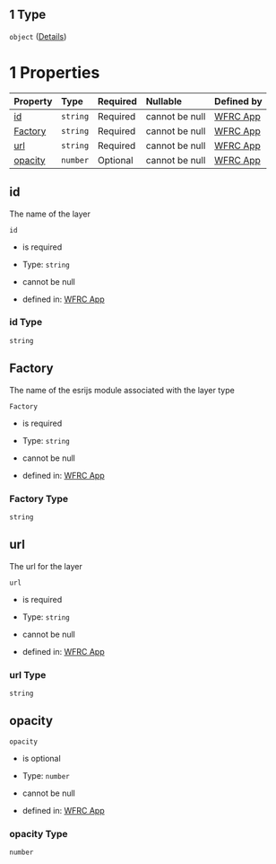 ## 1 Type

`object` ([Details](config-properties-layerselector-properties-overlays-items-anyof-1.md))

# 1 Properties

| Property            | Type     | Required | Nullable       | Defined by                                                                                                                                                                                                                                  |
| :------------------ | :------- | :------- | :------------- | :------------------------------------------------------------------------------------------------------------------------------------------------------------------------------------------------------------------------------------------ |
| [id](#id)           | `string` | Required | cannot be null | [WFRC App](config-properties-layerselector-properties-overlays-items-anyof-1-properties-id.md "https://wfrc.org/wasatch-choice-map/config.schema.json#/properties/layerSelector/properties/overlays/items/anyOf/1/properties/id")           |
| [Factory](#factory) | `string` | Required | cannot be null | [WFRC App](config-properties-layerselector-properties-overlays-items-anyof-1-properties-factory.md "https://wfrc.org/wasatch-choice-map/config.schema.json#/properties/layerSelector/properties/overlays/items/anyOf/1/properties/Factory") |
| [url](#url)         | `string` | Required | cannot be null | [WFRC App](config-properties-layerselector-properties-overlays-items-anyof-1-properties-url.md "https://wfrc.org/wasatch-choice-map/config.schema.json#/properties/layerSelector/properties/overlays/items/anyOf/1/properties/url")         |
| [opacity](#opacity) | `number` | Optional | cannot be null | [WFRC App](config-properties-layerselector-properties-overlays-items-anyof-1-properties-opacity.md "https://wfrc.org/wasatch-choice-map/config.schema.json#/properties/layerSelector/properties/overlays/items/anyOf/1/properties/opacity") |

## id

The name of the layer

`id`

* is required

* Type: `string`

* cannot be null

* defined in: [WFRC App](config-properties-layerselector-properties-overlays-items-anyof-1-properties-id.md "https://wfrc.org/wasatch-choice-map/config.schema.json#/properties/layerSelector/properties/overlays/items/anyOf/1/properties/id")

### id Type

`string`

## Factory

The name of the esrijs module associated with the layer type

`Factory`

* is required

* Type: `string`

* cannot be null

* defined in: [WFRC App](config-properties-layerselector-properties-overlays-items-anyof-1-properties-factory.md "https://wfrc.org/wasatch-choice-map/config.schema.json#/properties/layerSelector/properties/overlays/items/anyOf/1/properties/Factory")

### Factory Type

`string`

## url

The url for the layer

`url`

* is required

* Type: `string`

* cannot be null

* defined in: [WFRC App](config-properties-layerselector-properties-overlays-items-anyof-1-properties-url.md "https://wfrc.org/wasatch-choice-map/config.schema.json#/properties/layerSelector/properties/overlays/items/anyOf/1/properties/url")

### url Type

`string`

## opacity



`opacity`

* is optional

* Type: `number`

* cannot be null

* defined in: [WFRC App](config-properties-layerselector-properties-overlays-items-anyof-1-properties-opacity.md "https://wfrc.org/wasatch-choice-map/config.schema.json#/properties/layerSelector/properties/overlays/items/anyOf/1/properties/opacity")

### opacity Type

`number`
